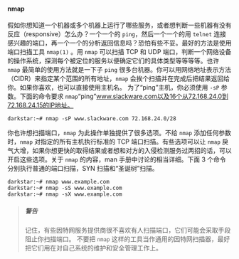 #### nmap

假如你想知道一个机器或多个机器上运行了哪些服务，或者想判断一些机器有没有反应（responsive）怎么办？一个一个的 `ping`，然后一个一个的用 `telnet` 连接感兴趣的端口，再一个一个的分析返回信息吗？恐怕有些不妥。最好的方法是使用端口扫描工具 `nmap(1)` 。用 `nmap` 可以扫描 TCP 和 UDP 端口，判断一个网络设备的操作系统，探测每个被定位的服务以便确定它们的具体类型等等等等。也许 `nmap` 最简单的使用方法就是一下子 `ping` 很多台机器。你可以用网络地址表示方法（CIDR）来指定某个范围的所有地址，`nmap` 会挨个扫描并在完成后把结果返回给你。如果你喜欢，也可以直接使用主机名。
为了“ping”主机，你必须使用 `-sP` 参数。下面的命令要求 `nmap`“ping”www.slackware.com以及16个从72.168.24.0到72.168.24.15的IP地址。

```
darkstar:~# nmap -sP www.slackware.com 72.168.24.0/28
```

你也许想扫描端口，`nmap` 为此操作单独提供了很多选项。不给 `nmap` 添加任何参数时，`nmap` 对指定的所有主机执行标准的 TCP 端口扫描。有些选项可以让 `nmap` 戾气大增，如果你想更快的取得结果或者想和对方的入侵检测服务过两招的话，可以开启这些选项。关于 `nmap` 的内容，man 手册中讨论的相当详细。下面 3 个命令分别执行普通的端口扫描，SYN 扫描和“圣诞树”扫描。

```
darkstar:~# nmap www.example.com
darkstar:~# nmap -sS www.example.com
darkstar:~# nmap -sX www.example.com
```

> ##### 警告
>
> 记住，有些因特网服务提供商很不喜欢有人扫描端口，它们可能会采取手段阻止你扫描端口。 不要把 `nmap` 这样的工具当作通用的因特网扫描器，最好把它们用在对自己系统的维护和安全管理工作上。
